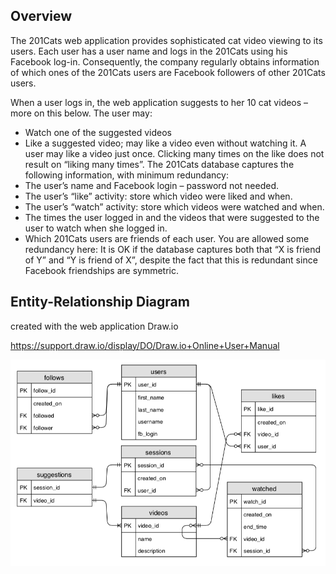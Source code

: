 ## Overview

The 201Cats web application provides sophisticated cat video viewing to its users. Each user has a user name and logs in the 201Cats using his Facebook log-in. Consequently, the company regularly obtains information of which ones of the 201Cats users are Facebook followers of other 201Cats users. 

When a user logs in, the web application suggests to her 10 cat videos – more on this below. The user may:
- Watch one of the suggested videos
- Like a suggested video; may like a video even without watching it. A user may like a video just
once. Clicking many times on the like does not result on “liking many times”. The 201Cats database captures the following information, with minimum redundancy:
- The user’s name and Facebook login – password not needed.
- The user’s “like” activity: store which video were liked and when.
- The user’s “watch” activity: store which videos were watched and when.
- The times the user logged in and the videos that were suggested to the user to watch when she
logged in.
- Which 201Cats users are friends of each user. You are allowed some redundancy here: It is OK if
the database captures both that “X is friend of Y” and “Y is friend of X”, despite the fact that this is redundant since Facebook friendships are symmetric.

## Entity-Relationship Diagram
created with the web application Draw.io

https://support.draw.io/display/DO/Draw.io+Online+User+Manual

![alt text](https://github.com/raulgiovannymartinez/201Cats-Database/blob/master/ER_diagram.png)

